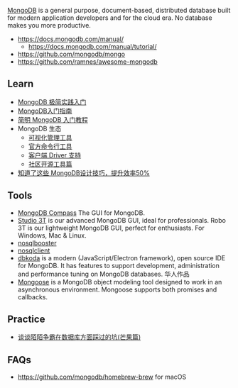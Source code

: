 [MongoDB](https://www.mongodb.com/) is a general purpose, document-based, distributed database built for modern application developers and for the cloud era. No database makes you more productive.



- https://docs.mongodb.com/manual/
  - https://docs.mongodb.com/manual/tutorial/
- https://github.com/mongodb/mongo
- https://github.com/ramnes/awesome-mongodb



## Learn
- [MongoDB 极简实践入门](https://github.com/StevenSLXie/Tutorials-for-Web-Developers/blob/master/MongoDB%20%E6%9E%81%E7%AE%80%E5%AE%9E%E8%B7%B5%E5%85%A5%E9%97%A8.md)
- [MongoDB入门指南](http://jockchou.gitbooks.io/getting-started-with-mongodb/content/)
- [简明 MongoDB 入门教程](https://segmentfault.com/a/1190000010556670#comment-area)
- MongoDB 生态
  - [可视化管理工具](https://yq.aliyun.com/articles/65161?spm=5176.8091938.0.0.oAHbxp)
  - [官方命令行工具](https://yq.aliyun.com/articles/65105)
  - [客户端 Driver 支持](https://yq.aliyun.com/articles/65109)
  - [社区开源工具篇](https://yq.aliyun.com/articles/69195)
- [知道了这些 MongoDB设计技巧，提升效率50%](https://juejin.im/post/5dae6fb3f265da5baa5b12ec)



## Tools
- [MongoDB Compass](https://github.com/mongodb-js/compass/) The GUI for MongoDB. 
- [Studio 3T](https://github.com/Studio3T) is our advanced MongoDB GUI, ideal for professionals. Robo 3T is our lightweight MongoDB GUI, perfect for enthusiasts. For Windows, Mac & Linux.
- [nosqlbooster](https://nosqlbooster.com/home)
- [nosqlclient](https://github.com/nosqlclient/nosqlclient)
- [dbkoda](https://github.com/SouthbankSoftware/dbkoda) is a modern (JavaScript/Electron framework), open source IDE for MongoDB. It has features to support development, administration and performance tuning on MongoDB databases. 华人作品
- [Mongoose](https://github.com/Automattic/mongoose) is a MongoDB object modeling tool designed to work in an asynchronous environment. Mongoose supports both promises and callbacks.



## Practice
- [谈谈陌陌争霸在数据库方面踩过的坑(芒果篇)](https://blog.codingnow.com/2014/03/mmzb_mongodb.html)



## FAQs
- https://github.com/mongodb/homebrew-brew for macOS
